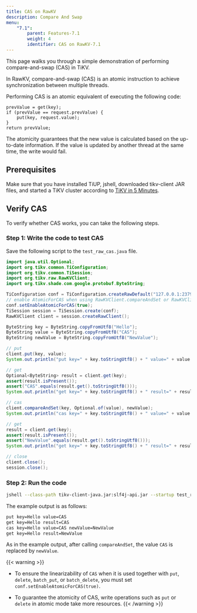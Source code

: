 ```yaml
---
title: CAS on RawKV
description: Compare And Swap
menu:
    "7.1":
        parent: Features-7.1
        weight: 4
        identifier: CAS on RawKV-7.1
---
```


This page walks you through a simple demonstration of performing compare-and-swap (CAS) in TiKV.

In RawKV, compare-and-swap (CAS) is an atomic instruction to achieve synchronization between multiple threads.

Performing CAS is an atomic equivalent of executing the following code:

```
prevValue = get(key);
if (prevValue == request.prevValue) {
    put(key, request.value);
}
return prevValue;
```

The atomicity guarantees that the new value is calculated based on the up-to-date information. If the value is updated by another thread at the same time, the write would fail.

## Prerequisites

Make sure that you have installed TiUP, jshell, downloaded tikv-client JAR files, and started a TiKV cluster according to [TiKV in 5 Minutes](../../tikv-in-5-minutes).

## Verify CAS

To verify whether CAS works, you can take the following steps.

### Step 1: Write the code to test CAS

Save the following script to the `test_raw_cas.java` file.

```java
import java.util.Optional;
import org.tikv.common.TiConfiguration;
import org.tikv.common.TiSession;
import org.tikv.raw.RawKVClient;
import org.tikv.shade.com.google.protobuf.ByteString;

TiConfiguration conf = TiConfiguration.createRawDefault("127.0.0.1:2379");
// enable AtomicForCAS when using RawKVClient.compareAndSet or RawKVClient.putIfAbsent
conf.setEnableAtomicForCAS(true);
TiSession session = TiSession.create(conf);
RawKVClient client = session.createRawClient();

ByteString key = ByteString.copyFromUtf8("Hello");
ByteString value = ByteString.copyFromUtf8("CAS");
ByteString newValue = ByteString.copyFromUtf8("NewValue");

// put
client.put(key, value);
System.out.println("put key=" + key.toStringUtf8() + " value=" + value.toStringUtf8());

// get
Optional<ByteString> result = client.get(key);
assert(result.isPresent());
assert("CAS".equals(result.get().toStringUtf8()));
System.out.println("get key=" + key.toStringUtf8() + " result=" + result.get().toStringUtf8());

// cas
client.compareAndSet(key, Optional.of(value), newValue);
System.out.println("cas key=" + key.toStringUtf8() + " value=" + value.toStringUtf8() + " newValue=" + newValue.toStringUtf8());

// get
result = client.get(key);
assert(result.isPresent());
assert("NewValue".equals(result.get().toStringUtf8()));
System.out.println("get key=" + key.toStringUtf8() + " result=" + result.get().toStringUtf8());

// close
client.close();
session.close();
```

### Step 2: Run the code

```bash
jshell --class-path tikv-client-java.jar:slf4j-api.jar --startup test_raw_cas.java
```

The example output is as follows:

```bash
put key=Hello value=CAS
get key=Hello result=CAS
cas key=Hello value=CAS newValue=NewValue
get key=Hello result=NewValue
```

As in the example output, after calling `compareAndSet`, the value `CAS` is replaced by `newValue`.

{{< warning >}}

- To ensure the linearizability of `CAS` when it is used together with `put`, `delete`, `batch_put`, or `batch_delete`, you must set `conf.setEnableAtomicForCAS(true)`.

- To guarantee the atomicity of CAS, write operations such as `put` or `delete` in atomic mode take more resources.
{{< /warning >}}
